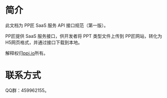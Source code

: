 # 简介

此文档为 PP匠 SaaS 服务 API 接口规范（第一版）。

PP匠提供 SaaS 服务接口，供开发者将 PPT 类型文件上传到 PP匠网站，转化为 H5网页格式，并通过接口下载到本地。

解释权归[ppj.io](http://ppj.io)所有。

# 联系方式

QQ群：459962155。
